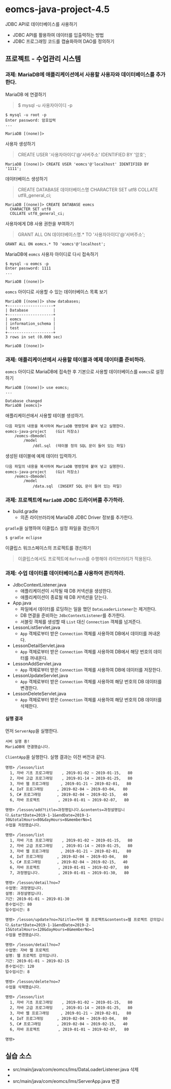 # eomcs-java-project-4.5

JDBC API로 데이터베이스를 사용하기

- JDBC API를 활용하여 데이터를 입출력하는 방법
- JDBC 프로그래밍 코드를 캡슐화하여 DAO를 정의하기
  
## 프로젝트 - 수업관리 시스템  

### 과제: MariaDB에 애플리케이션에서 사용할 사용자와 데이터베이스를 추가한다.

MariaDB 에 연결하기 
> $ mysql -u 사용자아이디 -p
```
$ mysql -u root -p
Enter password: 암호입력
...

MariaDB [(none)]>
```

사용자 생성하기
> CREATE USER '사용자아이디'@'서버주소' IDENTIFIED BY '암호';

```
MariaDB [(none)]> CREATE USER 'eomcs'@'localhost' IDENTIFIED BY '1111';
```

데이터베이스 생성하기
> CREATE DATABASE 데이터베이스명 
> CHARACTER SET utf8 
> COLLATE utf8_general_ci;
```
MariaDB [(none)]> CREATE DATABASE eomcs
  CHARACTER SET utf8
  COLLATE utf8_general_ci;
```

사용자에게 DB 사용 권한을 부여하기
> GRANT ALL ON 데이터베이스명.* TO '사용자아이디'@'서버주소';
```
GRANT ALL ON eomcs.* TO 'eomcs'@'localhost';
```

MariaDB에 `eomcs` 사용자 아이디로 다시 접속하기
```
$ mysql -u eomcs -p
Enter password: 1111
...

MariaDB [(none)]>
```

`eomcs` 아이디로 사용할 수 있는 데이터베이스 목록 보기
```
MariaDB [(none)]> show databases;
+--------------------+
| Database           |
+--------------------+
| eomcs              |
| information_schema |
| test               |
+--------------------+
3 rows in set (0.000 sec)

MariaDB [(none)]> 
```



### 과제: 애플리케이션에서 사용할 테이블과 예제 데이터를 준비하라.

`eomcs` 아이디로 MariaDB에 접속한 후 기본으로 사용할 데이터베이스를 `eomcs`로 설정하기
```
MariaDB [(none)]> use eomcs;
...

Database changed
MariaDB [eomcs]> 
``` 

애플리케이션에서 사용할 테이블 생성하기. 
```
다음 파일의 내용을 복사하여 MariaDB 명령창에 붙여 넣고 실행한다.
eomcs-java-project    (Git 저장소)
    /eomcs-dbmodel    
        /model
            /ddl.sql  (테이블 정의 SQL 문이 들어 있는 파일)
```

생성된 테이블에 예제 데이터 입력하기. 
```
다음 파일의 내용을 복사하여 MariaDB 명령창에 붙여 넣고 실행한다.
eomcs-java-project    (Git 저장소)
    /eomcs-dbmodel    
        /model
            /data.sql  (INSERT SQL 문이 들어 있는 파일)
```

### 과제: 프로젝트에 `MariaDB` JDBC 드라이버를 추가하라.

- build.gradle
    - 의존 라이브러리에 MariaDB JDBC Driver 정보를 추가한다.

`gradle`을 실행하여 이클립스 설정 파일을 갱신하기
```
$ gradle eclipse
```

이클립스 워크스페이스의 프로젝트를 갱신하기
> 이클립스에서도 프로젝트에 `Refresh`를 수행해야 라이브러리가 적용된다.

### 과제: 수업 데이터를 데이터베이스를 사용하여 관리하라.

- JdbcContextListener.java
    - 애플리케이션이 시작될 때 DB 커넥션을 생성한다.
    - 애플리케이션이 종료될 때 DB 커넥션을 닫는다.
- App.java
    - 파일에서 데이터를 로딩하는 일을 했던 `DataLoaderListener`는 제거한다.
    - DB 연결을 준비하는 `JdbcContextListener`를 추가한다.
    - 서블릿 객체를 생성할 때 `List` 대신 `Connection` 객체를 넘겨준다.
- LessonListServlet.java
    - `App` 객체로부터 받은 `Connection` 객체를 사용하여 DB에서 데이터를 꺼내온다.
- LessonDetailServlet.java
    - `App` 객체로부터 받은 `Connection` 객체를 사용하여 DB에서 해당 번호의 데이터를 꺼내온다.
- LessonAddServlet.java
    - `App` 객체로부터 받은 `Connection` 객체를 사용하여 DB에 데이터를 저장한다.
- LessonUpdateServlet.java
    - `App` 객체로부터 받은 `Connection` 객체를 사용하여 해당 번호의 DB 데이터를 변경한다.
- LessonDeleteServlet.java
    - `App` 객체로부터 받은 `Connection` 객체를 사용하여 해당 번호의 DB 데이터를 삭제한다.
     
#### 실행 결과

먼저 `ServerApp`을 실행한다.
```
서버 실행 중!
MariaDB에 연결했습니다.
```

`ClientApp`을 실행한다. 실행 결과는 이전 버전과 같다.

```
명령> /lesson/list
  1, 자바 기초 프로그래밍    , 2019-01-02 ~ 2019-01-15,   80
  2, 자바 고급 프로그래밍    , 2019-01-14 ~ 2019-01-25,   80
  3, 자바 웹 프로그래밍     , 2019-01-21 ~ 2019-02-01,   80
  4, IoT 프로그래밍      , 2019-02-04 ~ 2019-03-04,   80
  5, C# 프로그래밍       , 2019-02-04 ~ 2019-02-15,   40
  6, 자바 프로젝트        , 2019-01-01 ~ 2019-02-07,   80

명령> /lesson/add?title=과정명입니다.&contents=과정설명입니다.&startDate=2019-1-1&endDate=2019-1-30&totalHours=80&dayHours=8&memberNo=1
수업을 저장했습니다.

명령> /lesson/list
  1, 자바 기초 프로그래밍    , 2019-01-02 ~ 2019-01-15,   80
  2, 자바 고급 프로그래밍    , 2019-01-14 ~ 2019-01-25,   80
  3, 자바 웹 프로그래밍     , 2019-01-21 ~ 2019-02-01,   80
  4, IoT 프로그래밍      , 2019-02-04 ~ 2019-03-04,   80
  5, C# 프로그래밍       , 2019-02-04 ~ 2019-02-15,   40
  6, 자바 프로젝트        , 2019-01-01 ~ 2019-02-07,   80
  7, 과정명입니다.        , 2019-01-01 ~ 2019-01-30,   80

명령> /lesson/detail?no=7
수업명: 과정명입니다.
설명: 과정설명입니다.
기간: 2019-01-01 ~ 2019-01-30
총수업시간: 80
일수업시간: 8

명령> /lesson/update?no=7&title=자바 웹 프로젝트&contents=웹 프로젝트 강의입니다.&startDate=2019-1-1&endDate=2019-2-15&totalHours=120&dayHours=8&memberNo=1
수업을 변경했습니다.

명령> /lesson/detail?no=7
수업명: 자바 웹 프로젝트
설명: 웹 프로젝트 강의입니다.
기간: 2019-01-01 ~ 2019-02-15
총수업시간: 120
일수업시간: 8

명령> /lesson/delete?no=7
수업을 삭제했습니다.

명령> /lesson/list
  1, 자바 기초 프로그래밍    , 2019-01-02 ~ 2019-01-15,   80
  2, 자바 고급 프로그래밍    , 2019-01-14 ~ 2019-01-25,   80
  3, 자바 웹 프로그래밍     , 2019-01-21 ~ 2019-02-01,   80
  4, IoT 프로그래밍      , 2019-02-04 ~ 2019-03-04,   80
  5, C# 프로그래밍       , 2019-02-04 ~ 2019-02-15,   40
  6, 자바 프로젝트        , 2019-01-01 ~ 2019-02-07,   80

명령> 
```

## 실습 소스

- src/main/java/com/eomcs/lms/DataLoaderListener.java 삭제
- 
- src/main/java/com/eomcs/lms/ServerApp.java 변경

